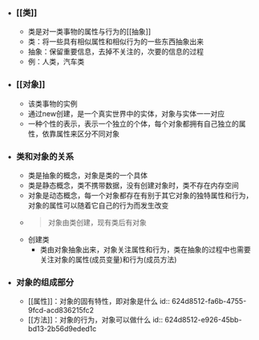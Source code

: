 - ### [[类]]
	- 类是对一类事物的属性与行为的[[抽象]]
	- 类：将一些具有相似属性和相似行为的一些东西抽象出来
	- 抽象：保留重要信息，去掉不关注的，次要的信息的过程
	- 例：人类，汽车类
- ### [[对象]]
	- 该类事物的实例
	- 通过new创建，是一个真实世界中的实体，对象与实体一一对应
	- 一种个性的表示，表示一个独立的个体，每个对象都拥有自己独立的属性，依靠属性来区分不同对象
- ### 类和对象的关系
	- 类是抽象的概念，对象是类的一个具体
	- 类是静态概念，类不携带数据，没有创建对象时，类不存在内存空间
	- 对象是动态概念，每一个对象都存在有别于其它对象的独特属性和行为，对象的属性可以随着它自己的行为而发生改变
	- > 对象由类创建，现有类后有对象
	- 创建类
		- 类由对象抽象出来，对象关注属性和行为，类在抽象的过程中也需要关注对象的属性(成员变量)和行为(成员方法)
- ### 对象的组成部分
	- [[属性]]：对象的固有特性，即对象是什么
	  id:: 624d8512-fa6b-4755-9fcd-acd836215fc2
	- [[方法]]：对象的行为，对象可以做什么
	  id:: 624d8512-e926-45bb-bd13-2b56d9eded1c
